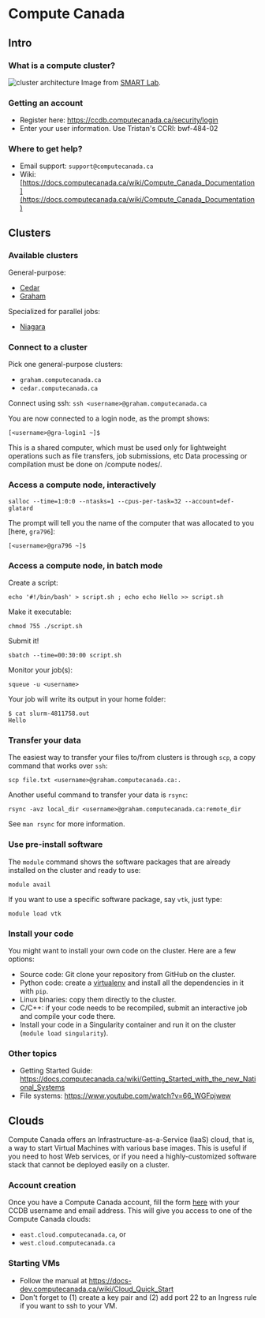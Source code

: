 # Compute Canada 

## Intro

### What is a compute cluster?

![cluster architecture](https://github.com/SMART-Lab/smartdispatch/raw/master/wiki/images/cluster_overview.png)
Image from [SMART Lab](https://github.com/SMART-Lab).

### Getting an account

* Register here: https://ccdb.computecanada.ca/security/login
* Enter your user information. Use Tristan's CCRI: bwf-484-02



### Where to get help?

* Email support: ```support@computecanada.ca```
* Wiki: [https://docs.computecanada.ca/wiki/Compute_Canada_Documentation](https://docs.computecanada.ca/wiki/Compute_Canada_Documentation)

## Clusters

### Available clusters

General-purpose:
* [Cedar](https://docs.computecanada.ca/wiki/Cedar)
* [Graham](https://docs.computecanada.ca/wiki/Graham) 

Specialized for parallel jobs:
* [Niagara](https://docs.computecanada.ca/wiki/Niagara)

### Connect to a cluster

Pick one general-purpose clusters:
* ```graham.computecanada.ca```
* ```cedar.computecanada.ca```

Connect using ssh:
```ssh <username>@graham.computecanada.ca```

You are now connected to a login node, as the prompt shows:

```[<username>@gra-login1 ~]$```

 This is a shared computer, which must be used only for lightweight 
 operations such as file transfers, job submissions, etc Data 
 processing or compilation must be done on /compute nodes/.

### Access a compute node, interactively

```salloc --time=1:0:0 --ntasks=1 --cpus-per-task=32 --account=def-glatard```

The prompt will tell you the name of the computer that was allocated to you [here, ```gra796```]:

```[<username>@gra796 ~]$```


### Access a compute node, in batch mode

Create a script:

```echo '#!/bin/bash' > script.sh ; echo echo Hello >> script.sh```

Make it executable:

```chmod 755 ./script.sh```

Submit it!

```sbatch --time=00:30:00 script.sh```

Monitor your job(s):

```squeue -u <username>```

Your job will write its output in your home folder:

```
$ cat slurm-4811758.out 
Hello
```

### Transfer your data

The easiest way to transfer your files to/from clusters is through ```scp```, 
a copy command that works over ```ssh```:

```scp file.txt <username>@graham.computecanada.ca:.```

Another useful command to transfer your data is ```rsync```:

```rsync -avz local_dir <username>@graham.computecanada.ca:remote_dir```

See ```man rsync``` for more information.

### Use pre-install software

The ```module``` command shows the software packages that are already installed on the cluster and ready to use:

```module avail```

If you want to use a specific software package, say ```vtk```, just type:

```module load vtk```


### Install your code

You might want to install your own code on the cluster. Here are a few options:

* Source code: Git clone your repository from GitHub on the cluster.
* Python code: create a 
[virtualenv](https://www.dabapps.com/blog/introduction-to-pip-and-virtualenv-python)
and install all the dependencies in it with ```pip```.
* Linux binaries: copy them directly to the cluster.
* C/C++: if your code needs to be recompiled, submit an interactive job and compile your code there.
* Install your code in a Singularity container and run it on the cluster (```module load singularity```).

### Other topics
* Getting Started Guide: https://docs.computecanada.ca/wiki/Getting_Started_with_the_new_National_Systems
* File systems: https://www.youtube.com/watch?v=66_WGFpjwew


## Clouds

Compute Canada offers an Infrastructure-as-a-Service (IaaS) cloud, that 
is, a way to start Virtual Machines with various base images. This is useful
if you need to host Web services, or if you need a highly-customized software stack that
cannot be deployed easily on a cluster.

### Account creation

 Once you have a Compute Canada account, fill the form 
 [here](https://www.computecanada.ca/research-portal/national-services/compute-canada-cloud/create-a-cloud-account)
 with your CCDB username and email address. This will give you access to one of the Compute Canada clouds:
 * `east.cloud.computecanada.ca`, or
 * `west.cloud.computecanada.ca`

### Starting VMs

* Follow the manual at https://docs-dev.computecanada.ca/wiki/Cloud_Quick_Start
* Don't forget to (1) create a key pair and (2) add port 22 to an Ingress rule if you want to ssh to your VM.
